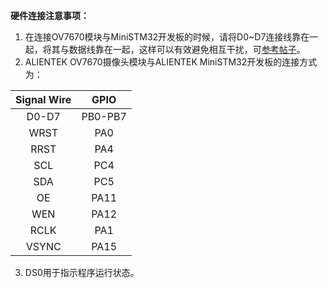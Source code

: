 **硬件连接注意事项：**
1. 在连接OV7670模块与MiniSTM32开发板的时候，请将D0~D7连接线靠在一起，将其与数据线靠在一起，这样可以有效避免相互干扰，可[参考帖子](http://www.openedv.com/posts/list/9359.htm)。
2. ALIENTEK OV7670摄像头模块与ALIENTEK MiniSTM32开发板的连接方式为：

|  Signal Wire  |  GPIO  |
|:-:|:-:|
|D0-D7|PB0-PB7|
|WRST|PA0|
|RRST|PA4|
|SCL|PC4|
|SDA|PC5|
|OE|PA11|
|WEN|PA12|
|RCLK|PA1|
|VSYNC|PA15|  
3. DS0用于指示程序运行状态。

